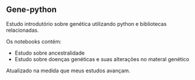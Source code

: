 ## Gene-python

Estudo introdutório sobre genética utilizando python e bibliotecas relacionadas.

Os notebooks contém:

* Estudo sobre ancestralidade
* Estudo sobre doenças genéticas e suas alterações no materal genético

Atualizado na medida que meus estudos avançam. 